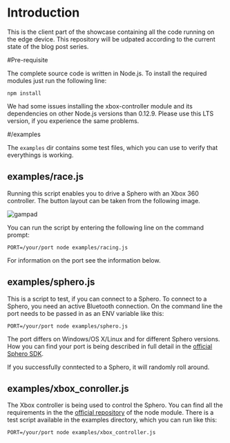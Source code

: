 # Introduction

This is the client part of the showcase containing all the code running on the edge device.
This repository will be udpated according to the current state of the blog post series.

#Pre-requisite

The complete source code is written in Node.js. To install the required modules just run the following line:

```
npm install
```
We had some issues installing the xbox-controller module and its dependencies on other Node.js versions than 0.12.9.
Please use this LTS version, if you experience the same problems.


#/examples

The `examples` dir contains some test files, which you can use to verify that everythings is working.

## examples/race.js

Running this script enables you to drive a Sphero with an Xbox 360 controller.
The button layout can be taken from the following image.

![gampad](http://www.teamfact.com/fileadmin/teamfact/images/blog/2016/controller.jpg "Gamepad controls")

You can run the script by entering the following line on the command prompt:

```
PORT=/your/port node examples/racing.js
```
For information on the port see the information below.

## examples/sphero.js

This is a script to test, if you can connect to a Sphero.
To connect to a Sphero, you need an active Bluetooth connection.
On the command line the port needs to be passed in as an ENV variable like this:

```
PORT=/your/port node examples/sphero.js
```
The port differs on Windows/OS X/Linux and for different Sphero versions. How you can find your port is being described in full detail in the [official Sphero SDK](https://github.com/orbotix/sphero.js).

If you successfully conntected to a Sphero, it will randomly roll around.

## examples/xbox_conroller.js

The Xbox controller is being used to control the Sphero.
You can find all the requirements in the the [official repository](https://github.com/andrew/node-xbox-controller) of the node module.
There is a test script available in the examples directory, which you can run like this:

```
PORT=/your/port node examples/xbox_controller.js
```



